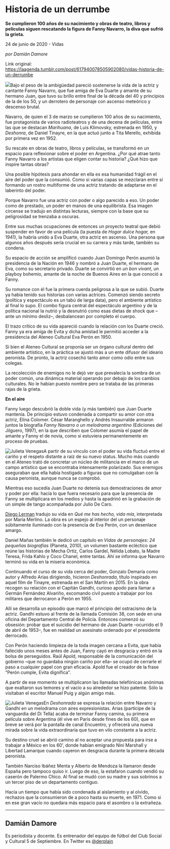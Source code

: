 # Historia de un derrumbe

**Se cumplieron 100 años de su nacimiento y obras de teatro, libros y películas siguen rescatando la figura de Fanny Navarro, la diva que sufrió la grieta.**

24 de junio de 2020 - Vidas

_por Damián Damore_

Link original: https://laagenda.tumblr.com/post/617940078505902080/vidas-historia-de-un-derrumbe

![](https://64.media.tumblr.com/d136043241cd2e5188fb8d415f4fb0b0/e395eef2d3c0916c-bd/s500x750/e26611f4fb4c976a037eecf051db02ca283d1039.jpg)Bajo el
peso de la ambigüedad pareció sostenerse la vida de la actriz y cantante Fanny
Navarro, que fue amiga de Eva Duarte y amante de su hermano Juan, que tuvo su
brillo entre final de la década del 40 y principios de la de los 50, y un derrotero
de personaje con ascenso meteórico y descenso brutal. 

Navarro, de quien el 3 de marzo se cumplieron
100 años de su nacimiento, fue protagonista
de varios radioteatros y de una decena de películas, entre las que se destacan *Marihuana*, de Luis Klimovsky, estrenada en 1950, y *Deshonra*, de Daniel Tinayre, en la que actuó junto a Tita Merello, exhibida por primera vez
en 1952. 

Su
rescate en obras de teatro, libros y películas, se transformó en un espacio
para reflexionar sobre el poder en Argentina. ¿Por
qué atrae tanto Fanny Navarro a los artistas que eligen contar su historia?
¿Qué hizo que inspire tantas obras? 

Una posible hipótesis para ahondar
en ella es esa humanidad frágil en el aire del poder que la consumió. Como si varias
capas se mezclaran entre sí formando un rostro multiforme de una actriz
tratando de adaptarse en el laberinto del poder. 

Porque
Navarro fue una actriz
con poder o algo parecido a eso. Un poder como de prestado, un poder en manos
de una equilibrista. Esa imagen circense se tradujo en
distintas lecturas, siempre con la base que su peligrosidad se trenzaba a
oscuras.

Entre
sus muchas ocupaciones de entonces un proyecto teatral que debió suspender en
favor de una película (la puesta de *Hogar dulce hogar,* en 1941), la
habría unido a Eva Duarte, otra actriz en ascenso. Una persona que algunos años
después sería crucial en su carrera y más tarde, también su condena.

Su espacio de acción se
amplificó cuando Juan Domingo Perón asumió la presidencia de la Nación en 1946
y nombró a Juan Duarte, el hermano de Eva, como su secretario privado. Duarte
se convirtió en *un bon vivant*, un
playboy bohemio, amante de la noche de Buenos Aires en la que conoció a Fanny. 

Su romance con él fue la
primera cuerda peligrosa a la que se subió. Duarte ya había tenido sus
historias con varias actrices. Comenzó siendo secreto (política y espectáculo
es un tabú de larga data), pero el ambiente artístico al final lo supo. El
combo figura central del espectáculo argentino y de la política nacional la nutrió y
la desnutrió como esas dietas de
shock que –ante un mínimo desliz–, desbalancean por completo el cuerpo. 

El trazo crítico de su vida apareció
cuando la relación con los Duarte creció. Fanny ya era amiga de Evita y dicha
amistad le permitió
acceder a la presidencia del Ateneo Cultural Eva Perón en
1950. 

Si bien el Ateneo Cultural se proponía ser un órgano
cultural dentro del ambiente artístico, en la práctica se ajustó más a un ente
difusor del ideario peronista. De pronto, la actriz cosechó
tanto amor como odio entre sus colegas. 

La recolección de enemigos no le dejó
ver que prevalecía
la sombra de un poder común, una dinámica material operando por debajo de los
cambios culturales. No le habían
puesto nombre pero se trataba de las primeras rajas de la grieta.  

**En el aire** 

Fanny luego descubrió la doble vida
(y más también) que Juan Duarte mantenía. De principio estuvo condenada a
compartir su amor con otra actriz, Elina Colomer. César Maranghello y Andrés Insaurralde
armaron juntos la biografía *Fanny Navarro
o un melodrama argentino* (Ediciones del Jilguero, 1997), en la que describen
que Colomer asumía el papel de amante y Fanny el de novia, como
si estuviera permanentemente en proceso de pruebas. 

![Julieta Venegas](https://64.media.tumblr.com/00fe5480176d545326a000811424c092/e395eef2d3c0916c-8e/s250x400/d0501b1163942ca98165d26495bcb3860e3611ee.jpg)A partir de su vínculo
con el poder su vida fluctuó entre el cariño y el respeto distante a raíz de su
nuevo status. Mucho más cuando en
el Ateneo trató de concretar un núcleo de militancia en el marco de un campo
artístico que se encontraba intensamente polarizado. Sus enemigos
aseguraban que ella había hostigado a figuras que no comulgaban con la causa
peronista, aunque nunca se comprobó.

Mientras eso sucedía
Juan Duarte no detenía sus demostraciones de amor y poder por ella: hacía lo
que fuera necesario para que la presencia de Fanny se multiplicara en los
medios y hasta la apadrinó en la grabación de un simple de tango acompañada por
Julio De Caro. 

[Diego
Lerman](https://www.youtube.com/watch?v=YIHmcqtPSCQ) tradujo su vida en *Qué me has
hecho, vida mía*, interpretada por María Merlino. La
obra es un
espejo al interior del un personaje súbitamente iluminado con la presencia de
Eva Perón, con un desenlace amargo.

Daniel Mañas también le dedicó un capítulo en *Vidas de personajes: 24 pequeñas biografías* (Planeta,
2010), un volumen bastante ecléctico que reúne las historias de Mecha Ortíz,
Carlos Gardel, Nélida Lobato, la Madre Teresa, Frida Kahlo y Coco Chanel,
entre tantas. Ahí se informa que Navarro terminó su vida en la miseria económica.  


Continuando el curso de su vida
cerca del poder, Gonzalo Demaría como autor y Alfredo Arias dirigiendo,
hicieron *Deshonrada*, título
inspirado en aquel film de Tinayre, estrenada en el San Martín en 2015. En la
obra recogen su relación con el Capitán Gandhi, curioso apodo para llamar a
Germán Fernández Alvariño, excomando civil
puesto a trabajar por los militares que derrocaron a Perón en 1955. 

Allí se desarrolla un episodio que
marcó el principio del ostracismo de la actriz. Gandhi estuvo al frente de la
llamada Comisión 38, con sede en una oficina del Departamento Central de
Policía. Entonces comenzó su obsesión: probar que el suicidio del hermano de
Juan Duarte –ocurrido el 9 de abril de 1953–, fue en realidad un asesinato
ordenado por el presidente derrocado. 

Con
Perón haciendo limpieza de la toda imagen cercana a Evita, que había fallecido
unos meses antes de Juan, Fanny cayó en desgracia y entró en la bolsa de
perseguidos. Raúl Apold, responsable de la comunicación del gobierno –que no
guardaba ningún cariño por ella– se ocupó de cerrarle el paso a cualquier papel
con gran eficacia. Apold fue el creador de la frase “Perón
cumple, Evita dignifica”. 

A partir
de ese momento se multiplicaron las llamadas telefónicas anónimas que exaltaron
sus temores y el vacío a su alrededor se hizo patente. Sólo la visitaban el
escritor Manuel Puig y algún amigo más. 

![Julieta Venegas](https://64.media.tumblr.com/2c2c8fc0607cb6b7128db48cb4d1e850/e395eef2d3c0916c-00/s250x400/529684105f943e25d871d43827b05b5e0c948ef3.jpg)En *Deshonrada* se expresa la relación entre Navarro y Gandhi en un
melodrama con aires expresionistas. Arias (partícipe de la vanguardia del Di Tella) acaba de terminar Fanny camina, su primera película sobre Argentina (él vive en
Paris desde fines de los 60), que en breve se verá por la pantalla de canal
Encuentro, y ofrecerá una nueva mirada sobre la vida extraordinaria que tuvo en
vilo constante a la actriz. 

Su
destino cruel se abrió camino al no aceptar una propuesta para irse a trabajar
a México en los 60’, donde habían emigrado Niní Marshall y Libertad Lamarque
cuando cayeron en desgracia durante la primera década peronista.

También
Narciso Ibáñez Menta y Alberto de Mendoza la llamaron desde España pero tampoco
quiso ir. Luego de eso, la estafaron cuando vendió su caserón de Palermo Chico.
Al final se mudó con su madre y sus sobrinos a un tercer piso de un
departamento contiguo. 

Hacía un
tiempo que había sido condenada al aislamiento y al olvido, rechazos que la
consumieron de a poco hasta su muerte, en 1971. Como si en ese gran vacío no
quedara más espacio
para el asombro o la extrañeza.



---

Damián Damore
-------------

 Es periodista y docente. Es entrenador del equipo de fútbol del Club Social y Cultural 5 de Septiembre. En Twitter es [@derplain](https://twitter.com/derplain) 

